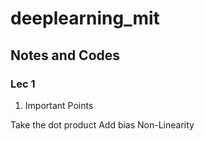 # deeplearning_mit

## Notes and Codes

### Lec 1

1. Important Points

Take the dot product
Add bias
Non-Linearity
